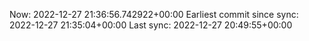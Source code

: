 Now: 2022-12-27 21:36:56.742922+00:00 Earliest commit since sync: 2022-12-27 21:35:04+00:00 Last sync: 2022-12-27 20:49:55+00:00

